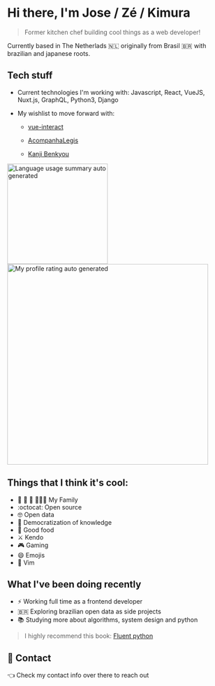 # Hi there, I'm Jose / Zé / Kimura

> Former kitchen chef building cool things as a web developer!

Currently based in The Netherlads :netherlands: originally from Brasil :brazil: with brazilian and japanese roots.

## Tech stuff

* Current technologies I'm working with: Javascript, React, VueJS, Nuxt.js, GraphQL, Python3, Django
* My wishlist to move forward with: 

  * [vue-interact](https://github.com/kimuraz/vue-interact)

  * [AcompanhaLegis](https://github.com/AcompanhaLegis)

  * [Kanji Benkyou](https://github.com/kimuraz/kanji-benkyou)

<img alt="Language usage summary auto generated" src="https://github-readme-stats.vercel.app/api/top-langs/?username=kimuraz&langs_count=5&theme=tokyonight" width="230"/>

<img alt="My profile rating auto generated" src="https://github-readme-stats.vercel.app/api/?username=kimuraz&count_private=true&theme=tokyonight&showicons=true" width="460"/>


## Things that I think it's cool:

* :dog: :dog: :dog: :family_man_woman_boy: My Family
* :octocat: Open source
* :nerd_face: Open data
* :open_book: Democratization of knowledge
* :pizza: Good food
* :crossed_swords: Kendo
* :video_game: Gaming
* :smile: Emojis
* :green_heart: Vim

## What I've been doing recently

* :zap: Working full time as a frontend developer
* :brazil: Exploring brazilian open data as side projects
* :books: Studying more about algorithms, system design and python

> I highly recommend this book: [Fluent python](https://www.oreilly.com/library/view/fluent-python/9781491946237/)

## :email: Contact

:point_left: Check my contact info over there to reach out
